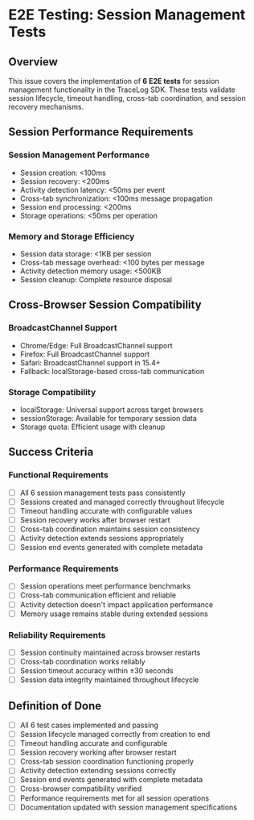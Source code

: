 # E2E Testing: Session Management Tests

## Overview

This issue covers the implementation of **6 E2E tests** for session management functionality in the TraceLog SDK. These tests validate session lifecycle, timeout handling, cross-tab coordination, and session recovery mechanisms.

## Session Performance Requirements

### Session Management Performance
- Session creation: <100ms
- Session recovery: <200ms
- Activity detection latency: <50ms per event
- Cross-tab synchronization: <100ms message propagation
- Session end processing: <200ms
- Storage operations: <50ms per operation

### Memory and Storage Efficiency
- Session data storage: <1KB per session
- Cross-tab message overhead: <100 bytes per message
- Activity detection memory usage: <500KB
- Session cleanup: Complete resource disposal

## Cross-Browser Session Compatibility

### BroadcastChannel Support
- Chrome/Edge: Full BroadcastChannel support
- Firefox: Full BroadcastChannel support
- Safari: BroadcastChannel support in 15.4+
- Fallback: localStorage-based cross-tab communication

### Storage Compatibility
- localStorage: Universal support across target browsers
- sessionStorage: Available for temporary session data
- Storage quota: Efficient usage with cleanup

## Success Criteria

### Functional Requirements
- [ ] All 6 session management tests pass consistently
- [ ] Sessions created and managed correctly throughout lifecycle
- [ ] Timeout handling accurate with configurable values
- [ ] Session recovery works after browser restart
- [ ] Cross-tab coordination maintains session consistency
- [ ] Activity detection extends sessions appropriately
- [ ] Session end events generated with complete metadata

### Performance Requirements
- [ ] Session operations meet performance benchmarks
- [ ] Cross-tab communication efficient and reliable
- [ ] Activity detection doesn't impact application performance
- [ ] Memory usage remains stable during extended sessions

### Reliability Requirements
- [ ] Session continuity maintained across browser restarts
- [ ] Cross-tab coordination works reliably
- [ ] Session timeout accuracy within ±30 seconds
- [ ] Session data integrity maintained throughout lifecycle

## Definition of Done

- [ ] All 6 test cases implemented and passing
- [ ] Session lifecycle managed correctly from creation to end
- [ ] Timeout handling accurate and configurable
- [ ] Session recovery working after browser restart
- [ ] Cross-tab session coordination functioning properly
- [ ] Activity detection extending sessions correctly
- [ ] Session end events generated with complete metadata
- [ ] Cross-browser compatibility verified
- [ ] Performance requirements met for all session operations
- [ ] Documentation updated with session management specifications